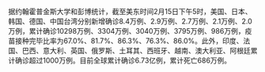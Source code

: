据约翰霍普金斯大学和彭博统计，截至美东时间2月15日下午5时，美国、日本、韩国、德国、中国台湾分别新增确诊8.4万例、2.9万例、2.7万例、2.1万例、2.0万例，累计确诊10298万例、3304万例、3040万例、3795万例、986万例，疫苗接种完毕比率为67.0%、81.7%、86.3%、76.3%、86.0%。此外，印度、法国、巴西、意大利、英国、俄罗斯、土耳其、西班牙、越南、澳大利亚、阿根廷累计确诊超过1000万例。目前全球累计确诊6.73亿例，累计死亡686万例。